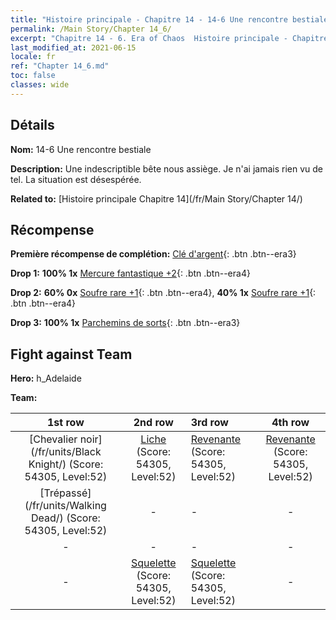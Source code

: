 ```yaml
---
title: "Histoire principale - Chapitre 14 - 14-6 Une rencontre bestiale"
permalink: /Main Story/Chapter 14_6/
excerpt: "Chapitre 14 - 6. Era of Chaos  Histoire principale - Chapitre 14_6. 14-6 Une rencontre bestiale"
last_modified_at: 2021-06-15
locale: fr
ref: "Chapter 14_6.md"
toc: false
classes: wide
---
```


## Détails

 **Nom:** 14-6 Une rencontre bestiale

 **Description:** Une indescriptible bête nous assiège. Je n'ai jamais rien vu de tel. La situation est désespérée.

 **Related to:** [Histoire principale Chapitre 14](/fr/Main Story/Chapter 14/)

## Récompense

 **Première récompense de complétion:** [Clé d'argent](/ItemsFR/con_693/){: .btn .btn--era3}

 **Drop 1:** **100% 1x** [Mercure fantastique +2](/ItemsFR/mat_49/){: .btn .btn--era4}

 **Drop 2:** **60% 0x** [Soufre rare +1](/ItemsFR/mat_43/){: .btn .btn--era4}, **40% 1x** [Soufre rare +1](/ItemsFR/mat_43/){: .btn .btn--era4}

 **Drop 3:** **100% 1x** [Parchemins de sorts](/ItemsFR/con_694/){: .btn .btn--era3}


## Fight against Team
 **Hero:** h_Adelaide

 **Team:**


  | 1st row | 2nd row | 3rd row | 4th row |
  |:----:|:----:|:----|:----:|
  | [Chevalier noir](/fr/units/Black Knight/) (Score: 54305, Level:52)  | [Liche](/fr/units/Lich/) (Score: 54305, Level:52)  | [Revenante](/fr/units/Wight/) (Score: 54305, Level:52)  | [Revenante](/fr/units/Wight/) (Score: 54305, Level:52)  |
  | [Trépassé](/fr/units/Walking Dead/) (Score: 54305, Level:52)  | - | - | - |
  | - | - | - | - |
  | - | [Squelette](/fr/units/Skeleton/) (Score: 54305, Level:52)  | [Squelette](/fr/units/Skeleton/) (Score: 54305, Level:52)  | - |


